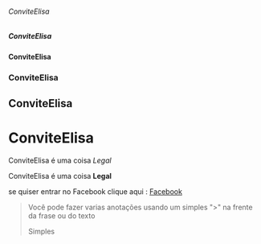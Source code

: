 ###### ConviteElisa
#####  ConviteElisa
####   ConviteElisa
###    ConviteElisa
##     ConviteElisa
#      ConviteElisa

ConviteElisa é uma coisa *Legal*

ConviteElisa é uma coisa **Legal**

se quiser entrar no Facebook clique aqui : [Facebook](https://www.facebook.com/)

>Você pode fazer varias anotações usando um simples ">" na frente da frase ou do texto
>
> Simples
